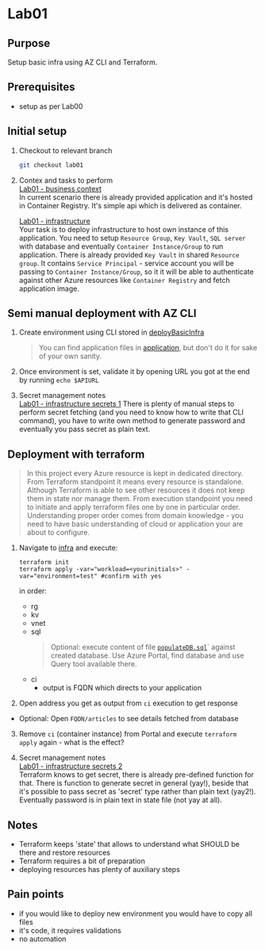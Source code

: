 # Lab01

## Purpose

Setup basic infra using AZ CLI and Terraform.

## Prerequisites

- setup as per Lab00

## Initial setup

1. Checkout to relevant branch
    ```bash
    git checkout lab01
    ```

2. Contex and tasks to perform  
  [Lab01 - business context](https://miro.com/app/board/uXjVPUuX2NQ=/?moveToWidget=3458764535120396272&cot=14)  
  In current scenario there is already provided application and it's hosted in Container Registry. It's simple api which is delivered as container.    
  
    [Lab01 - infrastructure](https://miro.com/app/board/uXjVPUuX2NQ=/?moveToWidget=3458764534014741919&cot=14)  
    Your task is to deploy infrastructure to host own instance of this application. You need to setup `Resource Group`, `Key Vault`, `SQL server` with database and eventually `Container Instance/Group` to run application.
    There is already provided `Key Vault` in shared `Resource group`. It contains `Service Principal` - service account you will be passing to `Container Instance/Group`, so it it will be able to authenticate against other Azure resources like `Container Registry` and fetch application image.
  

## Semi manual deployment with AZ CLI

1. Create environment using CLI stored in [deployBasicInfra](../scripts/deployBasicInfra.sh)

   > You can find application files in [application](../application/), but don't do it for sake of your own sanity.
  
2. Once environment is set, validate it by opening URL you got at the end by running `echo $APIURL`

3. Secret management notes  
  [Lab01 - infrastructure secrets 1](https://miro.com/app/board/uXjVPUuX2NQ=/?moveToWidget=3458764534016232150&cot=14)
  There is plenty of manual steps to perform secret fetching (and you need to know how to write that CLI command), you have to write own method to generate password and eventually you pass secret as plain text.

## Deployment with terraform
> In this project every Azure resource is kept in dedicated directory. From Terraform standpoint it means every resource is standalone. Although Terraform is able to see other resources it does not keep them in state nor manage them.
From execution standpoint you need to initiate and apply terraform files one by one in particular order. Understanding proper order comes from domain knowledge - you need to have basic understanding of cloud or application your are about to configure.

1. Navigate to [infra](../infra/) and execute:
    ```
    terraform init
    terraform apply -var="workload=<yourinitials>" -var="environment=test" #confirm with yes
    ```

    in order:
    - rg
    - kv
    - vnet
    - sql
      > Optional: execute content of file [`populateDB.sql`](/scripts/populateDB.sql)` against created database. Use Azure Portal, find database and use Query tool available there.
    - ci
      - output is FQDN which directs to your application

2. Open address you get as output from `ci` execution to get response

  - Optional: Open `FQDN/articles` to see details fetched from database

3. Remove `ci` (container instance) from Portal and execute `terraform apply` again - what is the effect?

4. Secret management notes  
  [Lab01 - infrastructure secrets 2](https://miro.com/app/board/uXjVPUuX2NQ=/?moveToWidget=3458764534018073640&cot=14)  
  Terraform knows to get secret, there is already pre-defined function for that. There is function to generate secret in general (yay!), beside that it's possible to pass secret as 'secret' type rather than plain text (yay2!). Eventually password is in plain text in state file (not yay at all).

## Notes
- Terraform keeps 'state' that allows to understand what SHOULD be there and restore resources
- Terraform requires a bit of preparation
- deploying resources has plenty of auxiliary steps

## Pain points
- if you would like to deploy new environment you would have to copy all files
- it's code, it requires validations
- no automation
